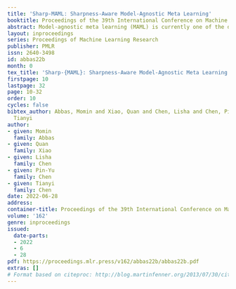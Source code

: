 ```yaml
---
title: 'Sharp-MAML: Sharpness-Aware Model-Agnostic Meta Learning'
booktitle: Proceedings of the 39th International Conference on Machine Learning
abstract: Model-agnostic meta learning (MAML) is currently one of the dominating approaches for few-shot meta-learning. Albeit its effectiveness, the optimization of MAML can be challenging due to the innate bilevel problem structure. Specifically, the loss landscape of MAML is much more complex with possibly  more saddle points and local minimizers than its empirical risk minimization counterpart. To address this challenge, we leverage the recently invented sharpness-aware minimization and develop a sharpness-aware MAML approach that we term Sharp-MAML. We empirically demonstrate that Sharp-MAML and its computation-efficient variant can outperform the plain-vanilla MAML baseline (e.g., +3% accuracy on Mini-Imagenet). We complement the empirical study with the  convergence rate analysis and the generalization bound of Sharp-MAML. To the best of our knowledge, this is the first empirical and theoretical study on sharpness-aware minimization in the context of bilevel learning.
layout: inproceedings
series: Proceedings of Machine Learning Research
publisher: PMLR
issn: 2640-3498
id: abbas22b
month: 0
tex_title: 'Sharp-{MAML}: Sharpness-Aware Model-Agnostic Meta Learning'
firstpage: 10
lastpage: 32
page: 10-32
order: 10
cycles: false
bibtex_author: Abbas, Momin and Xiao, Quan and Chen, Lisha and Chen, Pin-Yu and Chen,
  Tianyi
author:
- given: Momin
  family: Abbas
- given: Quan
  family: Xiao
- given: Lisha
  family: Chen
- given: Pin-Yu
  family: Chen
- given: Tianyi
  family: Chen
date: 2022-06-28
address:
container-title: Proceedings of the 39th International Conference on Machine Learning
volume: '162'
genre: inproceedings
issued:
  date-parts:
  - 2022
  - 6
  - 28
pdf: https://proceedings.mlr.press/v162/abbas22b/abbas22b.pdf
extras: []
# Format based on citeproc: http://blog.martinfenner.org/2013/07/30/citeproc-yaml-for-bibliographies/
---
```

